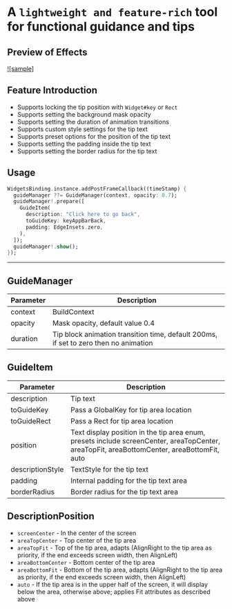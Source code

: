 # A `lightweight and feature-rich` tool for functional guidance and tips

## Preview of Effects
[![sample]](https://github.com/kpaxian7/feature_guider/blob/main/device-2023-11-10-233800.mp4)


## Feature Introduction
- Supports locking the tip position with `Widget#key` or `Rect`
- Supports setting the background mask opacity
- Supports setting the duration of animation transitions
- Supports custom style settings for the tip text
- Supports preset options for the position of the tip text
- Supports setting the padding inside the tip text
- Supports setting the border radius for the tip text

## Usage

```dart
WidgetsBinding.instance.addPostFrameCallback((timeStamp) {
  guideManager ??= GuideManager(context, opacity: 0.7);
  guideManager!.prepare([
    GuideItem(
      description: "Click here to go back",
      toGuideKey: keyAppBarBack,
      padding: EdgeInsets.zero,
    ),
  ]);
  guideManager!.show();
});
```

---

## GuideManager
|Parameter|Description|
| ---- | ---- |
|context|	BuildContext|
|opacity|	Mask opacity, default value 0.4|
|duration|	Tip block animation transition time, default 200ms, if set to zero then no animation|

## GuideItem
|Parameter|	Description|
| ---- | ---- |
|description|	Tip text|
|toGuideKey|	Pass a GlobalKey for tip area location|
|toGuideRect|	Pass a Rect for tip area location|
|position|	Text display position in the tip area enum, presets include screenCenter, areaTopCenter, areaTopFit, areaBottomCenter, areaBottomFit, auto|
|descriptionStyle|	TextStyle for the tip text|
|padding|	Internal padding for the tip text area|
|borderRadius|	Border radius for the tip text area|

## DescriptionPosition
- `screenCenter` - In the center of the screen
- `areaTopCenter` - Top center of the tip area
- `areaTopFit` - Top of the tip area, adapts (AlignRight to the tip area as priority, if the end exceeds screen width, then AlignLeft)
- `areaBottomCenter` - Bottom center of the tip area
- `areaBottomFit` - Bottom of the tip area, adapts (AlignRight to the tip area as priority, if the end exceeds screen width, then AlignLeft)
- `auto` - If the tip area is in the upper half of the screen, it will display below the area, otherwise above; applies Fit attributes as described above
